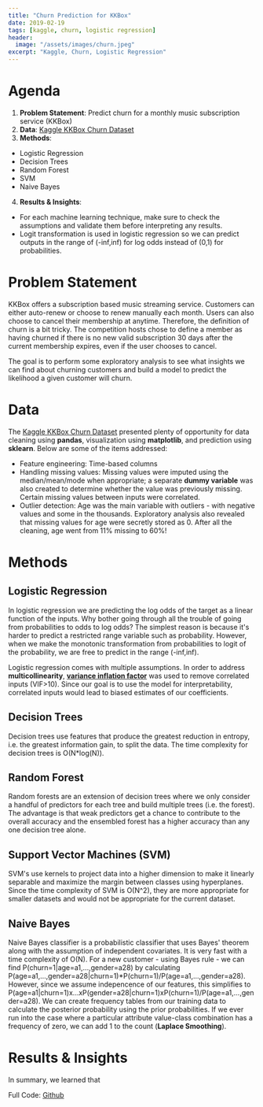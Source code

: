 ```yaml
---
title: "Churn Prediction for KKBox"
date: 2019-02-19
tags: [kaggle, churn, logistic regression]
header:
  image: "/assets/images/churn.jpeg"
excerpt: "Kaggle, Churn, Logistic Regression"
---
```


# Agenda 

1. **Problem Statement**: Predict churn for a monthly music subscription service (KKBox)
2. **Data**: [Kaggle KKBox Churn Dataset](https://www.kaggle.com/c/kkbox-churn-prediction-challenge/data)
3. **Methods**: 
* Logistic Regression
* Decision Trees
* Random Forest
* SVM
* Naive Bayes
4. **Results & Insights**:
* For each machine learning technique, make sure to check the assumptions and validate them before interpreting any results.
* Logit transformation is used in logistic regression so we can predict outputs in the range of (-inf,inf) for log odds instead of (0,1) for probabilities.

# Problem Statement

KKBox offers a subscription based music streaming service. Customers can either auto-renew or choose to renew manually each month. Users can also choose to cancel their membership at anytime. Therefore, the definition of churn is a bit tricky. The competition hosts chose to define a member as having churned if there is no new valid subscription 30 days after the current membership expires, even if the user chooses to cancel.

The goal is to perform some exploratory analysis to see what insights we can find about churning customers and build a model to predict the likelihood a given customer will churn. 

# Data

The [Kaggle KKBox Churn Dataset](https://www.kaggle.com/c/kkbox-churn-prediction-challenge/data) presented plenty of opportunity for data cleaning using **pandas**, visualization using **matplotlib**, and prediction using **sklearn**. Below are some of the items addressed:
* Feature engineering: Time-based columns
* Handling missing values: Missing values were imputed using the median/mean/mode when appropriate; a separate **dummy variable** was also created to determine whether the value was previously missing. Certain missing values between inputs were correlated. 
* Outlier detection: Age was the main variable with outliers - with negative values and some in the thousands. Exploratory analysis also revealed that missing values for age were secretly stored as 0. After all the cleaning, age went from 11% missing to 60%!

# Methods

## Logistic Regression

In logistic regression we are predicting the log odds of the target as a linear function of the inputs. Why bother going through all the trouble of going from probabilities to odds to log odds? The simplest reason is because it's harder to predict a restricted range variable such as probability. However, when we make the monotonic transformation from probabilities to logit of the probability, we are free to predict in the range (-inf,inf). 

Logistic regression comes with multiple assumptions. In order to address **multicollinearity**, [**variance inflation factor**](https://en.wikipedia.org/wiki/Variance_inflation_factor) was used to remove correlated inputs (VIF>10). Since our goal is to use the model for interpretability, correlated inputs would lead to biased estimates of our coefficients. 

## Decision Trees

Decision trees use features that produce the greatest reduction in entropy, i.e. the greatest information gain, to split the data. The time complexity for decision trees is O(N*log(N)).   

## Random Forest

Random forests are an extension of decision trees where we only consider a handful of predictors for each tree and build multiple trees (i.e. the forest). The advantage is that weak predictors get a chance to contribute to the overall accuracy and the ensembled forest has a higher accuracy than any one decision tree alone.  

## Support Vector Machines (SVM)

SVM's use kernels to project data into a higher dimension to make it linearly separable and maximize the margin between classes using hyperplanes. Since the time complexity of SVM is O(N^2), they are more appropriate for smaller datasets and would not be appropriate for the current dataset.

## Naive Bayes

Naive Bayes classifier is a probabilistic classifier that uses Bayes' theorem along with the assumption of independent covariates. It is very fast with a time complexity of O(N). For a new customer - using Bayes rule - we can find P(churn=1|age=a1,...,gender=a28) by calculating P(age=a1,...,gender=a28|churn=1)*P(churn=1)/P(age=a1,...,gender=a28). However, since we assume indepencence of our features, this simplifies to P(age=a1|churn=1)x...xP(gender=a28|churn=1)xP(churn=1)/P(age=a1,...,gender=a28). We can create frequency tables from our training data to calculate the posterior probability using the prior probabilities. If we ever run into the case where a particular attribute value-class combination has a frequency of zero, we can add 1 to the count (**Laplace Smoothing**). 

# Results & Insights

In summary, we learned that 

Full Code: [Github]()
